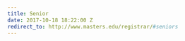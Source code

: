 ```yaml
---
title: Senior
date: 2017-10-18 18:22:00 Z
redirect_to: http://www.masters.edu/registrar/#seniors
---
```


